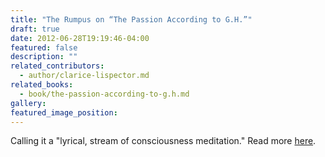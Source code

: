 ```yaml
---
title: "The Rumpus on “The Passion According to G.H.”"
draft: true
date: 2012-06-28T19:19:46-04:00
featured: false
description: ""
related_contributors:
  - author/clarice-lispector.md
related_books:
  - book/the-passion-according-to-g.h.md
gallery:
featured_image_position: 
---
```


Calling it a "lyrical, stream of consciousness meditation." Read more [here](http://wordswithoutborders.org/book-review/laszlo-krasznahorkais-satantango). 

